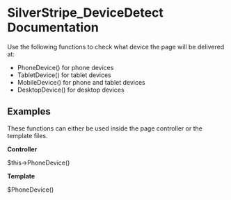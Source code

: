 SilverStripe_DeviceDetect Documentation
=======================================

Use the following functions to check what device the page will be delivered at:

- PhoneDevice() for phone devices
- TabletDevice() for tablet devices
- MobileDevice() for phone and tablet devices
- DesktopDevice() for desktop devices

Examples
--------

These functions can either be used inside the page controller or the template files.

**Controller**

$this->PhoneDevice()

**Template**

$PhoneDevice()